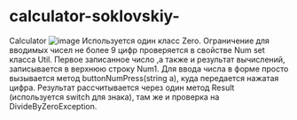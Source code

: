 # calculator-soklovskiy-
Calculator
![image](https://user-images.githubusercontent.com/57685771/198343817-e3a937fb-99c1-4555-9c2f-27aa2f4d7fc7.png)
Используется один класс Zero. 
Ограничение для вводимых чисел не более 9 цифр проверяется в свойстве Num set класса Util.
Первое записанное число ,а также и результат вычислений, записывается в верхнюю строку Num1. 
Для ввода числа в форме просто вызывается метод buttonNumPress(string a), куда передается нажатая цифра.
Результат рассчитывается через один метод Result (используется switch для знака), там же и проверка на DivideByZeroException.
